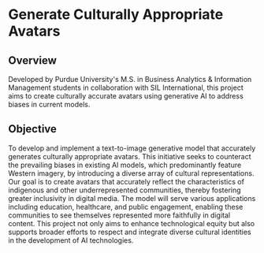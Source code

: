 # Generate Culturally Appropriate Avatars
## Overview
Developed by Purdue University's M.S. in Business Analytics & Information Management students in collaboration with SIL International, this project aims to create culturally accurate avatars using generative AI to address biases in current models.

## Objective
To develop and implement a text-to-image generative model that accurately generates culturally appropriate avatars. This initiative seeks to counteract the prevailing biases in existing AI models, which predominantly feature Western imagery, by introducing a diverse array of cultural representations. Our goal is to create avatars that accurately reflect the characteristics of indigenous and other underrepresented communities, thereby fostering greater inclusivity in digital media. The model will serve various applications including education, healthcare, and public engagement, enabling these communities to see themselves represented more faithfully in digital content. This project not only aims to enhance technological equity but also supports broader efforts to respect and integrate diverse cultural identities in the development of AI technologies.

